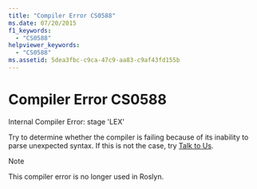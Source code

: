 ```yaml
---
title: "Compiler Error CS0588"
ms.date: 07/20/2015
f1_keywords:
  - "CS0588"
helpviewer_keywords:
  - "CS0588"
ms.assetid: 5dea3fbc-c9ca-47c9-aa83-c9af43fd155b
---
```

# Compiler Error CS0588

Internal Compiler Error: stage 'LEX'

 Try to determine whether the compiler is failing because of its inability to parse unexpected syntax. If this is not the case, try [Talk to Us](/visualstudio/ide/feedback-options).
 
> [!NOTE]
> This compiler error is no longer used in Roslyn. 
